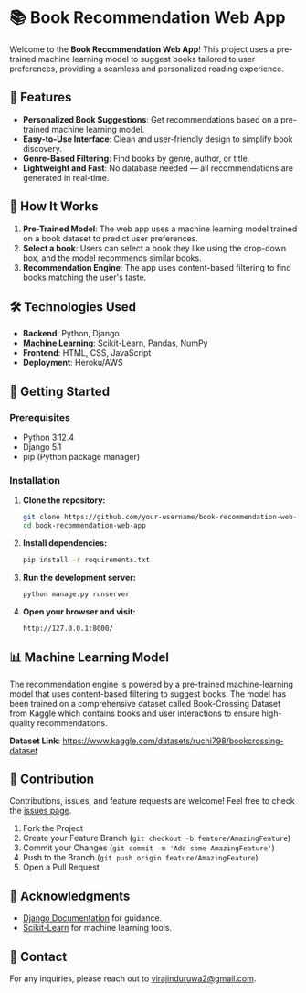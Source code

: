 # 📚 Book Recommendation Web App

Welcome to the **Book Recommendation Web App**! This project uses a pre-trained machine learning model to suggest books tailored to user preferences, providing a seamless and personalized reading experience.

## 🌟 Features

- **Personalized Book Suggestions**: Get recommendations based on a pre-trained machine learning model.
- **Easy-to-Use Interface**: Clean and user-friendly design to simplify book discovery.
- **Genre-Based Filtering**: Find books by genre, author, or title.
- **Lightweight and Fast**: No database needed — all recommendations are generated in real-time.

## 🚀 How It Works

1. **Pre-Trained Model**: The web app uses a machine learning model trained on a book dataset to predict user preferences.
2. **Select a book**: Users can select a book they like using the drop-down box, and the model recommends similar books.
3. **Recommendation Engine**: The app uses content-based filtering to find books matching the user's taste.

## 🛠️ Technologies Used

- **Backend**: Python, Django
- **Machine Learning**: Scikit-Learn, Pandas, NumPy
- **Frontend**: HTML, CSS, JavaScript
- **Deployment**: Heroku/AWS

## 🎯 Getting Started

### Prerequisites

- Python 3.12.4
- Django 5.1
- pip (Python package manager)

### Installation

1. **Clone the repository:**
   ```bash
   git clone https://github.com/your-username/book-recommendation-web-app.git
   cd book-recommendation-web-app
   ```

2. **Install dependencies:**
   ```bash
   pip install -r requirements.txt
   ```

3. **Run the development server:**
   ```bash
   python manage.py runserver
   ```

4. **Open your browser and visit:**
   ```
   http://127.0.0.1:8000/
   ```

## 📊 Machine Learning Model

The recommendation engine is powered by a pre-trained machine-learning model that uses content-based filtering to suggest books. The model has been trained on a comprehensive dataset called Book-Crossing Dataset from Kaggle which contains books and user interactions to ensure high-quality recommendations.

**Dataset Link**: https://www.kaggle.com/datasets/ruchi798/bookcrossing-dataset

## 🤝 Contribution

Contributions, issues, and feature requests are welcome! Feel free to check the [issues page](https://github.com/Viraj-005/book-recommendation-web-app/issues).

1. Fork the Project
2. Create your Feature Branch (`git checkout -b feature/AmazingFeature`)
3. Commit your Changes (`git commit -m 'Add some AmazingFeature'`)
4. Push to the Branch (`git push origin feature/AmazingFeature`)
5. Open a Pull Request

## 🙏 Acknowledgments

- [Django Documentation](https://docs.djangoproject.com/en/stable/) for guidance.
- [Scikit-Learn](https://scikit-learn.org/stable/) for machine learning tools.

## 📧 Contact

For any inquiries, please reach out to [virajinduruwa2@gmail.com](mailto:your-email@example.com).
